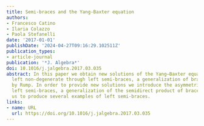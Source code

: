 ```yaml
---
title: Semi-braces and the Yang-Baxter equation
authors:
- Francesco Catino
- Ilaria Colazzo
- Paola Stefanelli
date: '2017-01-01'
publishDate: '2024-04-27T09:16:29.102511Z'
publication_types:
- article-journal
publication: '*J. Algebra*'
doi: 10.1016/j.jalgebra.2017.03.035
abstract: In this paper we obtain new solutions of the Yang–Baxter equation that are
  left non-degenerate through left semi-braces, a generalization of braces introduced
  by Rump. In order to provide new solutions we introduce the asymmetric product of
  left semi-braces, a generalization of the semidirect product of braces, that allows
  us to produce several examples of left semi-braces.
links:
- name: URL
  url: https://doi.org/10.1016/j.jalgebra.2017.03.035
---
```

